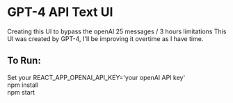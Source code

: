 # GPT-4 API Text UI

Creating this UI to bypass the openAI 25 messages / 3 hours limitations
This UI was created by GPT-4, I'll be improving it overtime as I have time.

## To Run:

Set your REACT_APP_OPENAI_API_KEY='your openAI API key'  
npm install  
npm start
